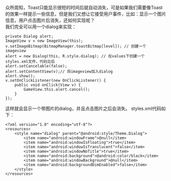 众所周知，Toast只能显示很短的时间后就自动消失，可是如果我们需要像Toast的效果一样提示一些信息，但是我们又想让它接受用户事件，比如：显示一个图片信息，用户点击图片后消失，还如何实现呢？            
我们完全可以用一个dialog来实现：
```  
private Dialog alert;
ImageView v = new ImageView(this);
v.setImageBitmap(BitmapManager.toastBitmap[level]); // 创建一个imageview
alert = new Dialog(this, R.style.dialog); // 在values下创建一个styles.xml文件，代码见后
alert.setCancelable(false);
alert.setContentView(v);// 将imageview加入dialog
alert.show();
v.setOnClickListener(new OnClickListener() {
	public void onClick(View v) {
		GameView.this.alert.cancel();
	}
});
```
这样就会显示一个带图片的dialog，并且点击图片之后会消失。
styles.xml代码如下：
```  
<?xml version="1.0" encoding="utf-8"?>
<resources>
    <style name="dialog" parent="@android:style/Theme.Dialog">
        <item name="android:windowFrame">@null</item>
        <item name="android:windowIsFloating">true</item>
        <item name="android:windowIsTranslucent">false</item>
        <item name="android:windowNoTitle">true</item>
        <item name="android:background">@android:color/black</item>
        <item name="android:windowBackground">@null</item>
        <item name="android:backgroundDimEnabled">false</item>
    </style>
</resources>
```